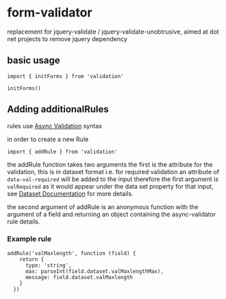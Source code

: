 # form-validator
replacement for jquery-validate / jquery-validate-unobtrusive, aimed at dot net projects to remove jquery dependency


## basic usage

```
import { initForms } from 'validation'

initForms()

```

## Adding additionalRules

rules use [Async Validation](https://github.com/yiminghe/async-validator) syntax

in order to create a new Rule 

```
import { addRule } from 'validation'

```

the addRule function takes two arguments the first is the attribute for the validation, this is in dataset format i.e. for required validation an attribute of `data-val-required` will be added to the input therefore the first argument is `valRequired` as it would appear under the data set property for that input, see [Dataset Documentation](https://developer.mozilla.org/en-US/docs/Web/API/HTMLElement/dataset) for more details.

the second argument of addRule is an anonymous function with the argument of a field and returning an object containing the async-validator rule details.

### Example rule
```
addRule('valMaxlength', function (field) {
    return {
      type: 'string',
      max: parseInt(field.dataset.valMaxlengthMax),
      message: field.dataset.valMaxlength
    }
  })
```